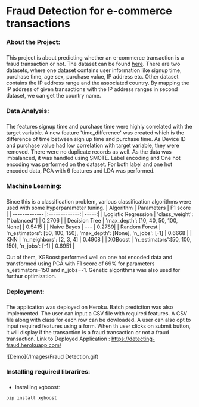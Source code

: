 # Fraud Detection for e-commerce transactions

### About the Project: <h3>
This project is about predicting whether an e-commerce transaction is a fraud transaction or not. The dataset can be found [here](https://www.kaggle.com/vbinh002/fraud-ecommerce). There are two datasets, where one dataset contains user information like signup time, purchase time, age sex, purchase value, IP address etc. Other dataset contains the IP address range and the associated country. By mapping the IP address of given transactions with the IP address ranges in second dataset, we can get the country name. 
  
### Data Analysis: <h3>
The features signup time and purchase time were highly correlated with the target variable. A new feature 'time_difference' was created which is the difference of time between sign up time and purchase time. As Device ID and purchase value had low correlation with target variable, they were removed. There were no duplicate records as well. As the data was imbalanced, it was handled using SMOTE. Label encoding and One hot encoding was performed on the dataset. For both label and one hot encoded data, PCA with 6 features and LDA was performed. 
  
### Machine Learning: <h3>
Since this is a classification problem, various classification algorithms were used with some hyperparameter tuning. 
| Algorithm      | Parameters     | F1 score  |
| ------------- |:-------------:| -----:|
| Logistic Regression  | 'class_weight': ["balanced"] | 0.2706 |
| Decision Tree      | 'max_depth': [10, 40, 50, 100, None]   | 0.5415 |
| Naive Bayes | ---      | 0.2789|
| Random Forest | 'n_estimators': [50, 100, 150], 'max_depth': [None], 'n_jobs': [-1]     | 0.6668 |
| KNN | 'n_neighbors': [2, 3, 4]   | 0.4908 |
| XGBoost | 'n_estimators':[50, 100, 150], 'n_jobs': [-1]    | 0.6951 |
  
Out of them, XGBoost performed well on one hot encoded data and transformed using PCA with F1 score of 69% for parameters n_estimators=150 and n_jobs=-1. Genetic algorithms was also used for furthur optimization. 

### Deployment: <h3>
The application was deployed on Heroku. Batch prediction was also implemented. The user can input a CSV file with required features. A CSV file along with class for each row can be dowloaded. A user can also opt to input required features using a form. When th user clicks on submit button, it will display if the transaction is a fraud transaction or not a fraud transaction.
Link to Deployed Application : https://detecting-fraud.herokuapp.com/

![Demo](/Images/Fraud Detection.gif)

### Installing required librarires: <h3>
* Installing xgboost:
```
pip install xgboost
```
